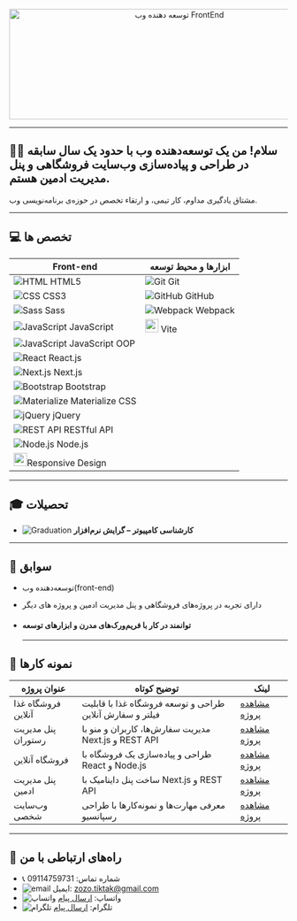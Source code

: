 


<p align="center">
<img width="600" height="200" alt="توسعه دهنده وب FrontEnd" src="https://github.com/user-attachments/assets/433b0d5c-0cfc-4dc2-8110-f1d7c09ea81c" />
</p>


---


## 👨‍💻 سلام! من یک توسعه‌دهنده وب با حدود یک سال سابقه در طراحی و پیاده‌سازی وب‌سایت‌ فروشگاهی و پنل‌ مدیریت ادمین هستم.    
مشتاق یادگیری مداوم، کار تیمی، و ارتقاء تخصص در حوزه‌ی برنامه‌نویسی وب.

---

## 💻 تخصص ها

| Front-end | ابزارها و محیط توسعه |
|-----------|----------------------|
| ![HTML](https://img.icons8.com/color/24/html-5--v1.png) HTML5 | ![Git](https://img.icons8.com/color/24/git.png) Git |
| ![CSS](https://img.icons8.com/color/24/css3.png) CSS3 | ![GitHub](https://img.icons8.com/glyph-neue/24/github.png) GitHub |
| ![Sass](https://img.icons8.com/color/24/sass.png) Sass  | ![Webpack](https://img.icons8.com/color/24/webpack.png) Webpack |
| ![JavaScript](https://img.icons8.com/color/24/javascript--v1.png) JavaScript  | <img src="https://vitejs.dev/logo.svg" width="24"/> Vite |
| ![JavaScript](https://img.icons8.com/color/24/javascript--v1.png) JavaScript OOP |  |  
| ![React](https://img.icons8.com/plasticine/24/react.png) React.js |  |  |
| ![Next.js](https://img.icons8.com/color/24/nextjs.png) Next.js |  |  
| ![Bootstrap](https://img.icons8.com/color/24/bootstrap.png) Bootstrap |  |  
| ![Materialize](https://img.icons8.com/color/24/material-ui.png) Materialize CSS |  |
| ![jQuery](https://img.icons8.com/ios/24/jquery.png) jQuery |  |  
| ![REST API](https://img.icons8.com/ios-filled/24/api.png) RESTful API | | 
| ![Node.js](https://img.icons8.com/color/24/nodejs.png) Node.js | |
| <img src="https://github.com/user-attachments/assets/9263e957-690f-45bf-8135-045b21463d01" width="24"/>Responsive Design |  | 
---

## 🎓 تحصیلات

- ![Graduation](https://img.icons8.com/ios-filled/24/graduation-cap.png) **کارشناسی کامپیوتر – گرایش نرم‌افزار**

---

## 💼 سوابق

- توسعه‌دهنده وب(front-end)
- دارای تجربه در پروژه‌های فروشگاهی و پنل مدیریت ادمین و پروژه های دیگر
- #### توانمند در کار با فریم‌ورک‌های مدرن و ابزارهای توسعه

  ---
  

## 📅 نمونه کارها

| عنوان پروژه | توضیح کوتاه | لینک |
|--------------|--------------|-------|
| فروشگاه غذا آنلاین | طراحی و توسعه فروشگاه غذا با قابلیت فیلتر و سفارش آنلاین | [مشاهده پروژه](https://github.com/zamanyzohre/next-shopping) |
| پنل مدیریت رستوران | مدیریت سفارش‌ها، کاربران و منو با Next.js و REST API | [مشاهده پروژه](#) |
| فروشگاه آنلاین | طراحی و پیاده‌سازی یک فروشگاه با React و Node.js | [مشاهده پروژه](#) |
| پنل مدیریت ادمین | ساخت پنل داینامیک با Next.js و REST API | [مشاهده پروژه](#) |
| وب‌سایت شخصی | معرفی مهارت‌ها و نمونه‌کارها با طراحی رسپانسیو | [مشاهده پروژه](#) |

---

## 📢 راه‌های ارتباطی با من

- 📞 شماره تماس: 09114759731
- ![email](https://img.icons8.com/?size=20&id=P7UIlhbpWzZm&format=png&color=000000) ایمیل: zozo.tiktak@gmail.com
- ![واتساپ](https://img.icons8.com/color/24/whatsapp--v1.png) واتساپ:  [ارسال پیام](https://wa.me/989114759731)
- ![تلگرام](https://img.icons8.com/?size=25&id=EWzVSK2hyV9H&format=png&color=000000) تلگرام: [ارسال پیام](https://t.me/ZohreZamany)


  
